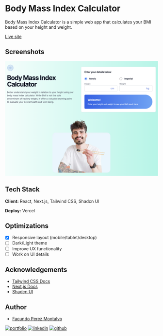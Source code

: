 # Body Mass Index Calculator

Body Mass Index Calculator is a simple web app that calculates your BMI based on your height and weight.

[Live site](https://body-index-calculator.vercel.app/)

## Screenshots

![App Screenshot](./public/screenshot.png)

## Tech Stack

**Client:** React, Next.js, Tailwind CSS, Shadcn UI

**Deploy:** Vercel

## Optimizations

- [x] Responsive layout (mobile/tablet/desktop)
- [ ] Dark/Light theme
- [ ] Improve UX functionality
- [ ] Work on UI details

## Acknowledgements

- [Tailwind CSS Docs](https://tailwindcss.com/docs/installation)
- [Next.js Docs](https://nextjs.org/docs/getting-started)
- [Shadcn UI](https://ui.shadcn.com/)

## Author

- [Facundo Perez Montalvo](https://facuperezm.com)

[![portfolio](https://img.shields.io/badge/my_portfolio-000?style=for-the-badge&logo=ko-fi&logoColor=white)](https://facuperezm.com/)
[![linkedin](https://img.shields.io/badge/linkedin-0A66C2?style=for-the-badge&logo=linkedin&logoColor=white)](https://www.linkedin.com/in/facuperezm/)
[![github](https://img.shields.io/badge/github-555?style=for-the-badge&logo=github&logoColor=white)](https://github.com/facuperezm)
